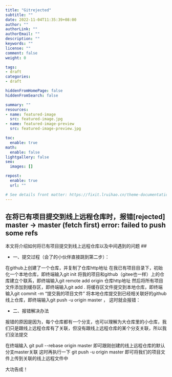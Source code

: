 ```yaml
---
title: "Gitrejected"
subtitle: ""
date: 2022-11-04T11:35:39+08:00
author: ""
authorLink: ""
authorEmail: ""
description: ""
keywords: ""
license: ""
comment: false
weight: 0

tags:
- draft
categories:
- draft

hiddenFromHomePage: false
hiddenFromSearch: false

summary: ""
resources:
- name: featured-image
  src: featured-image.jpg
- name: featured-image-preview
  src: featured-image-preview.jpg

toc:
  enable: true
math:
  enable: false
lightgallery: false
seo:
  images: []

repost:
  enable: true
  url: ""

# See details front matter: https://fixit.lruihao.cn/theme-documentation-content/#front-matter
---
```


<!--more-->
## 在将已有项目提交到线上远程仓库时，报错[rejected] master -> master (fetch first) error: failed to push some refs

本文将介绍如何将已有项目提交到线上远程仓库以及中间遇到的问题 ##

- 一、提交过程（会了的小伙伴直接跳到第二步）：

在github上创建了一个仓库，并复制了仓库http地址 在我已有项目目录下，初始化一个本地仓库，即终端输入git init 将我的项目和github（gitee也一样）上的仓库建立个联系，即终端输入git remote add origin 仓库http地址 然后将所有项目文件添加到缓存区，即终端输入git add . 将缓存区文件提交到本地仓库，即终端输入git commit -m “提交我的项目文件” 将本地仓库提交到已经相关联好的github线上仓库，即终端输入git push -u origin master ， 这时就会报错：

- 二、报错解决办法

报错的原因是因为，每个仓库都有一个分支，也可以理解为大仓库里的小仓库，我们只是跟线上远程仓库有了关联，但没有跟线上远程仓库的某个分支关联，所以我们没法提交

在终端输入 git pull --rebase origin master 即可跟刚创建的线上远程仓库的默认分支master关联 这时再执行一下 git push -u origin master 即可将我们的项目文件上传到关联的线上远程文件中

大功告成！
